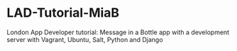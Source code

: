 # LAD-Tutorial-MiaB
London App Developer tutorial: Message in a Bottle app with a development server with Vagrant, Ubuntu, Salt, Python and Django
